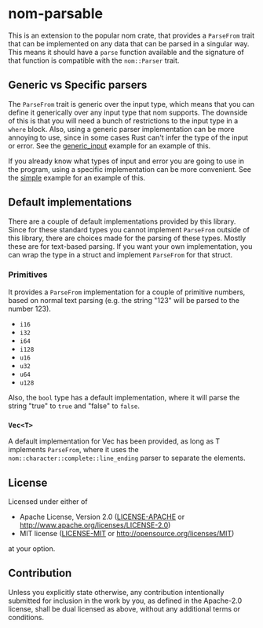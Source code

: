 # nom-parsable

This is an extension to the popular nom crate, that provides a `ParseFrom` 
trait that can be implemented on any data that can be parsed in a singular way.
This means it should have a `parse` function available and the signature of
that function is compatible with the `nom::Parser` trait.

## Generic vs Specific parsers

The `ParseFrom` trait is generic over the input type, which means that you can
define it generically over any input type that nom supports. The downside of this
is that you will need a bunch of restrictions to the input type in a `where` block. 
Also, using a generic parser implementation can be more annoying to use, since in
some cases Rust can't infer the type of the input or error. See the
[generic_input](examples/generic_input.rs) example for an example of this.

If you already know what types of input and error you are going to use in the program,
using a specific implementation can be more convenient. See the [simple](examples/simple.rs)
example for an example of this.

## Default implementations

There are a couple of default implementations provided by this library. Since for these
standard types you cannot implement `ParseFrom` outside of this library, there are
choices made for the parsing of these types. Mostly these are for text-based parsing.
If you want your own implementation, you can wrap the type in a struct and implement
`ParseFrom` for that struct.

### Primitives
It provides a `ParseFrom` implementation for a couple of primitive numbers, based on
normal text parsing (e.g. the string "123" will be parsed to the number 123).

- `i16`
- `i32`
- `i64`
- `i128`
- `u16`
- `u32`
- `u64`
- `u128`

Also, the `bool` type has a default implementation, where it will parse the string
"true" to `true` and "false" to `false`.

### `Vec<T>`
A default implementation for Vec<T> has been provided, as long as T implements 
`ParseFrom`, where it uses the `nom::character::complete::line_ending` parser
to separate the elements.

## License

Licensed under either of

* Apache License, Version 2.0
  ([LICENSE-APACHE](LICENSE-APACHE) or http://www.apache.org/licenses/LICENSE-2.0)
* MIT license
  ([LICENSE-MIT](LICENSE-MIT) or http://opensource.org/licenses/MIT)

at your option.

## Contribution

Unless you explicitly state otherwise, any contribution intentionally submitted
for inclusion in the work by you, as defined in the Apache-2.0 license, shall be
dual licensed as above, without any additional terms or conditions.